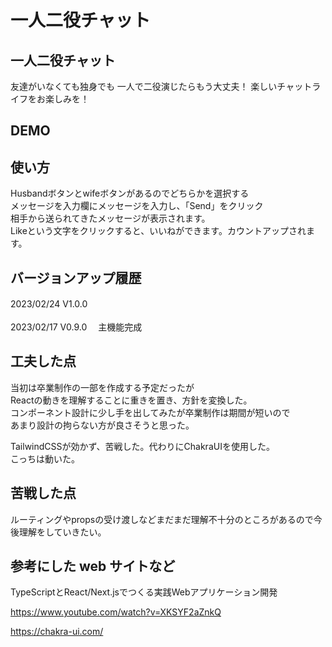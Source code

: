 # 一人二役チャット<br>

## 一人二役チャット<br>
友達がいなくても独身でも
一人で二役演じたらもう大丈夫！
楽しいチャットライフをお楽しみを！

## DEMO<br>


## 使い方<br>
Husbandボタンとwifeボタンがあるのでどちらかを選択する<br>
メッセージを入力欄にメッセージを入力し、「Send」をクリック<br>
相手から送られてきたメッセージが表示されます。<br>
Likeという文字をクリックすると、いいねができます。カウントアップされます。<br>

## バージョンアップ履歴<br>
2023/02/24    V1.0.0 　<br>   
2023/02/17    V0.9.0 　主機能完成<br>  


## 工夫した点<br>
当初は卒業制作の一部を作成する予定だったが<br>
Reactの動きを理解することに重きを置き、方針を変換した。<br>
コンポーネント設計に少し手を出してみたが卒業制作は期間が短いので<br>
あまり設計の拘らない方が良さそうと思った。<br>

TailwindCSSが効かず、苦戦した。代わりにChakraUIを使用した。<br>
こっちは動いた。<br>

## 苦戦した点<br>
ルーティングやpropsの受け渡しなどまだまだ理解不十分のところがあるので今後理解をしていきたい。<br>

## 参考にした web サイトなど<br>
TypeScriptとReact/Next.jsでつくる実践Webアプリケーション開発<br>

https://www.youtube.com/watch?v=XKSYF2aZnkQ<br>

https://chakra-ui.com/<br>